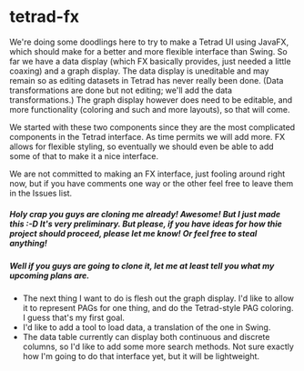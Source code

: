 # tetrad-fx

We're doing some doodlings here to try to make a Tetrad UI using JavaFX, which should make for a better and more flexible interface than Swing. So far we have a data display (which FX basically provides, just needed a little coaxing) and a graph display. The data display is uneditable and may remain so as editing datasets in Tetrad has never really been done. (Data transformations are done but not editing; we'll add the data transformations.) The graph display however does need to be editable, and more functionality (coloring and such and more layouts), so that will come.

We started with these two components since they are the most complicated components in the Tetrad interface. As time permits we will add more. FX allows for flexible styling, so eventually we should even be able to add some of that to make it a nice interface.

We are not committed to making an FX interface, just fooling around right now, but if you have comments one way or the other feel free to leave them in the Issues list.

##### Holy crap you guys are cloning me already! Awesome! But I _just made this_ :-D It's very preliminary. But please, if you have ideas for how thie project should proceed, please let me know! Or feel free to steal anything!

##### Well if you guys are going to clone it, let me at least tell you what my upcoming plans are.
* The next thing I want to do is flesh out the graph display. I'd like to allow it to represent PAGs for one thing, and do the Tetrad-style PAG coloring. I guess that's my first goal.
* I'd like to add a tool to load data, a translation of the one in Swing.
* The data table currently can display both continuous and discrete columns, so I'd like to add some more search methods. Not sure exactly how I'm going to do that interface yet, but it will be lightweight.
